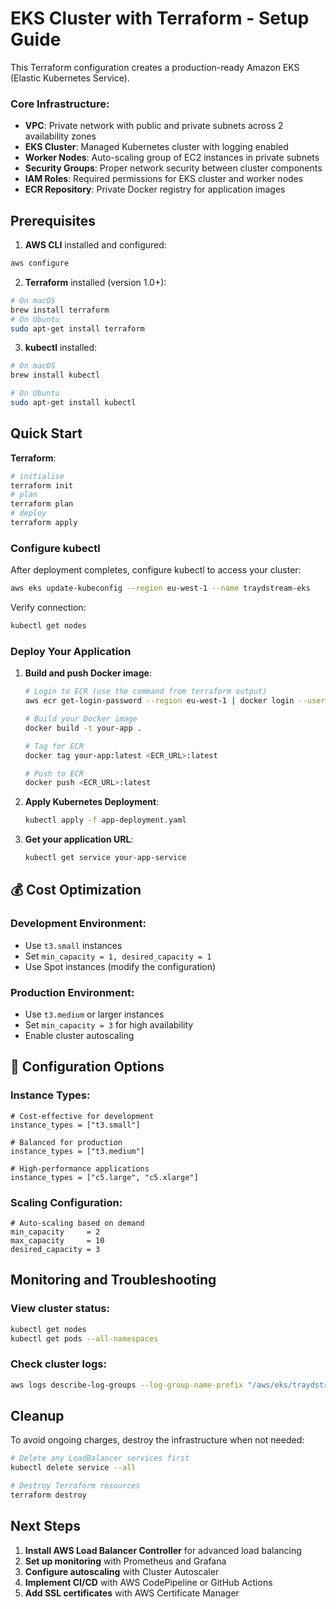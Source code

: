 # EKS Cluster with Terraform - Setup Guide

This Terraform configuration creates a production-ready Amazon EKS (Elastic Kubernetes Service).

### Core Infrastructure:
- **VPC**: Private network with public and private subnets across 2 availability zones
- **EKS Cluster**: Managed Kubernetes cluster with logging enabled
- **Worker Nodes**: Auto-scaling group of EC2 instances in private subnets
- **Security Groups**: Proper network security between cluster components
- **IAM Roles**: Required permissions for EKS cluster and worker nodes
- **ECR Repository**: Private Docker registry for application images



## Prerequisites

1. **AWS CLI** installed and configured:
```bash
aws configure
```

2. **Terraform** installed (version 1.0+):
```bash
# On macOS
brew install terraform
# On Ubuntu
sudo apt-get install terraform
```

3. **kubectl** installed:
```bash
# On macOS
brew install kubectl

# On Ubuntu
sudo apt-get install kubectl
```

## Quick Start

**Terraform**:
```bash
# initialise
terraform init
# plan
terraform plan
# deploy
terraform apply
```

### Configure kubectl

After deployment completes, configure kubectl to access your cluster:
```bash
aws eks update-kubeconfig --region eu-west-1 --name traydstream-eks
```

Verify connection:
```bash
kubectl get nodes
```

### Deploy Your Application

1. **Build and push Docker image**:
   ```bash
   # Login to ECR (use the command from terraform output)
   aws ecr get-login-password --region eu-west-1 | docker login --username AWS --password-stdin <ECR_URL>
   
   # Build your Docker image
   docker build -t your-app .
   
   # Tag for ECR
   docker tag your-app:latest <ECR_URL>:latest
   
   # Push to ECR
   docker push <ECR_URL>:latest
   ```

2. **Apply Kubernetes Deployment**:
   ```bash
   kubectl apply -f app-deployment.yaml
   ```

3. **Get your application URL**:
   ```bash
   kubectl get service your-app-service
   ```

## 💰 Cost Optimization

### Development Environment:
- Use `t3.small` instances
- Set `min_capacity = 1, desired_capacity = 1`
- Use Spot instances (modify the configuration)

### Production Environment:
- Use `t3.medium` or larger instances
- Set `min_capacity = 3` for high availability
- Enable cluster autoscaling

## 🔧 Configuration Options

### Instance Types:
```hcl
# Cost-effective for development
instance_types = ["t3.small"]

# Balanced for production
instance_types = ["t3.medium"]

# High-performance applications
instance_types = ["c5.large", "c5.xlarge"]
```

### Scaling Configuration:
```hcl
# Auto-scaling based on demand
min_capacity     = 2
max_capacity     = 10
desired_capacity = 3
```

## Monitoring and Troubleshooting

### View cluster status:
```bash
kubectl get nodes
kubectl get pods --all-namespaces
```

### Check cluster logs:
```bash
aws logs describe-log-groups --log-group-name-prefix "/aws/eks/traydstream-eks"
```

## Cleanup

To avoid ongoing charges, destroy the infrastructure when not needed:

```bash
# Delete any LoadBalancer services first
kubectl delete service --all

# Destroy Terraform resources
terraform destroy
```

## Next Steps

1. **Install AWS Load Balancer Controller** for advanced load balancing
2. **Set up monitoring** with Prometheus and Grafana
3. **Configure autoscaling** with Cluster Autoscaler
4. **Implement CI/CD** with AWS CodePipeline or GitHub Actions
5. **Add SSL certificates** with AWS Certificate Manager
